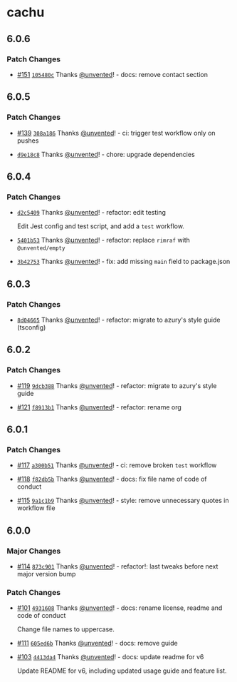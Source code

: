 # cachu

## 6.0.6

### Patch Changes

- [#151](https://github.com/azurystudio/cachu/pull/151) [`105480c`](https://github.com/azurystudio/cachu/commit/105480c25584d802af5dc4e99dec2f4831129afe) Thanks [@unvented](https://github.com/unvented)! - docs: remove contact section

## 6.0.5

### Patch Changes

- [#139](https://github.com/azurystudio/cachu/pull/139) [`308a186`](https://github.com/azurystudio/cachu/commit/308a186d4aebb479ff8c78cfa3b819ee03f7eb9e) Thanks [@unvented](https://github.com/unvented)! - ci: trigger test workflow only on pushes

* [`d9e18c8`](https://github.com/azurystudio/cachu/commit/d9e18c85d333ea8951f4088c54de0c457336cbda) Thanks [@unvented](https://github.com/unvented)! - chore: upgrade dependencies

## 6.0.4

### Patch Changes

- [`d2c5409`](https://github.com/azurystudio/cachu/commit/d2c5409d5be944fa5c6ea0b143a7716c1cb5bbf1) Thanks [@unvented](https://github.com/unvented)! - refactor: edit testing

  Edit Jest config and test script, and add a `test` workflow.

* [`5401b53`](https://github.com/azurystudio/cachu/commit/5401b536256eff72d6050e1115bced730abdf076) Thanks [@unvented](https://github.com/unvented)! - refactor: replace `rimraf` with `@unvented/empty`

- [`3b42753`](https://github.com/azurystudio/cachu/commit/3b427532cd17bcaf3ba9a680a24c1e43f95cbead) Thanks [@unvented](https://github.com/unvented)! - fix: add missing `main` field to package.json

## 6.0.3

### Patch Changes

- [`8d04665`](https://github.com/azurystudio/cachu/commit/8d04665d30ef5288607ef6be52cdfdd9d836abbd) Thanks [@unvented](https://github.com/unvented)! - refactor: migrate to azury's style guide (tsconfig)

## 6.0.2

### Patch Changes

- [#119](https://github.com/azurystudio/cachu/pull/119) [`9dcb388`](https://github.com/azurystudio/cachu/commit/9dcb388ba6cb89ce586b77423c227c6a1313b806) Thanks [@unvented](https://github.com/unvented)! - refactor: migrate to azury's style guide

* [#121](https://github.com/azurystudio/cachu/pull/121) [`f8913b1`](https://github.com/azurystudio/cachu/commit/f8913b1fe2ce6dbb9dc9f697a16791b05e959255) Thanks [@unvented](https://github.com/unvented)! - refactor: rename org

## 6.0.1

### Patch Changes

- [#117](https://github.com/azurydev/cachu/pull/117) [`a300b51`](https://github.com/azurydev/cachu/commit/a300b51bc265fb4c5c37c8fbc5b7d17b05a61b67) Thanks [@unvented](https://github.com/unvented)! - ci: remove broken `test` workflow

* [#118](https://github.com/azurydev/cachu/pull/118) [`f82db5b`](https://github.com/azurydev/cachu/commit/f82db5b73d0234ead2d03c6d7549e3090832284d) Thanks [@unvented](https://github.com/unvented)! - docs: fix file name of code of conduct

- [#115](https://github.com/azurydev/cachu/pull/115) [`9a1c1b9`](https://github.com/azurydev/cachu/commit/9a1c1b9f7e1bcf2af2551d7567668d599c4c5dbb) Thanks [@unvented](https://github.com/unvented)! - style: remove unnecessary quotes in workflow file

## 6.0.0

### Major Changes

- [#114](https://github.com/azurydev/cachu/pull/114) [`873c901`](https://github.com/azurydev/cachu/commit/873c9012d2c4f370325291ceff94e38e87341e50) Thanks [@unvented](https://github.com/unvented)! - refactor!: last tweaks before next major version bump

### Patch Changes

- [#101](https://github.com/azurydev/cachu/pull/101) [`4931608`](https://github.com/azurydev/cachu/commit/493160876bac9fa63dde1d459026723e6a3fbaf6) Thanks [@unvented](https://github.com/unvented)! - docs: rename license, readme and code of conduct

  Change file names to uppercase.

* [#111](https://github.com/azurydev/cachu/pull/111) [`605ed6b`](https://github.com/azurydev/cachu/commit/605ed6b89730b04ce45578fb715c245fdabd0703) Thanks [@unvented](https://github.com/unvented)! - docs: remove guide

- [#103](https://github.com/azurydev/cachu/pull/103) [`4413da4`](https://github.com/azurydev/cachu/commit/4413da42cdb91eed62b5d72418b7ff6571896d17) Thanks [@unvented](https://github.com/unvented)! - docs: update readme for v6

  Update README for v6, including updated usage guide and feature list.
